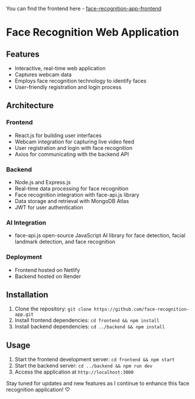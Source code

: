 You can find the frontend here - [face-recognition-app-frontend](https://github.com/astha24verma/face-recognition-app-frontend) 
# Face Recognition Web Application

## Features

- Interactive, real-time web application
- Captures webcam data
- Employs face recognition technology to identify faces
- User-friendly registration and login process

## Architecture

### Frontend
- React.js for building user interfaces
- Webcam integration for capturing live video feed
- User registration and login with face recognition
- Axios for communicating with the backend API

### Backend
- Node.js and Express.js
- Real-time data processing for face recognition
- Face recognition integration with face-api.js library
- Data storage and retrieval with MongoDB Atlas
- JWT for user authentication

### AI Integration
- face-api.js open-source JavaScript AI library for face detection, facial landmark detection, and face recognition

### Deployment
- Frontend hosted on Netlify
- Backend hosted on Render

## Installation

1. Clone the repository: `git clone https://github.com/face-recognition-app.git`
2. Install frontend dependencies: `cd frontend && npm install`
3. Install backend dependencies: `cd ../backend && npm install`

## Usage

1. Start the frontend development server: `cd frontend && npm start`
2. Start the backend server: `cd ../backend && npm run dev`
3. Access the application at `http://localhost:3000`

Stay tuned for updates and new features as I continue to enhance this face recognition application! ♡
